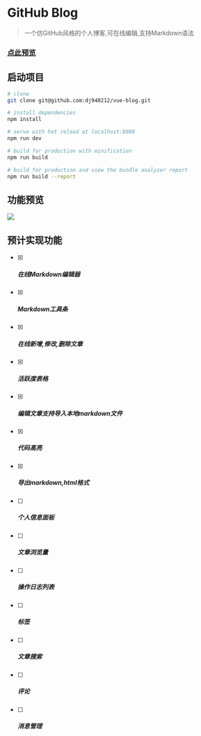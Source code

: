 # GitHub Blog

> 一个仿GitHub风格的个人博客,可在线编辑,支持Markdown语法

### [点此预览](http://blog.dingjian.name)

## 启动项目

``` bash
# clone
git clone git@github.com:dj940212/vue-blog.git

# install dependencies
npm install

# serve with hot reload at localhost:8080
npm run dev

# build for production with minification
npm run build

# build for production and view the bundle analyzer report
npm run build --report
```



## 功能预览

![](http://image.dingjian.name/blog/170918/9CcDgKHlIi.gif)



## 预计实现功能

- [x] ##### 在线Markdown编辑器

- [x] ##### Markdown工具条


- [x] ##### 在线新增,修改,删除文章

- [x] ##### 活跃度表格

- [x] ##### 编辑文章支持导入本地markdown文件

- [x] ##### 代码高亮

- [x] ##### 导出markdown,html格式

- [ ] ##### 个人信息面板

- [ ] ##### 文章浏览量

- [ ] ##### 操作日志列表

- [ ] ##### 标签

- [ ] ##### 文章搜索

- [ ] ##### 评论

- [ ] ##### 消息管理

